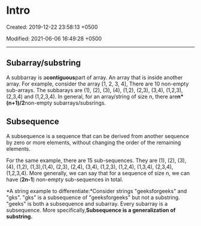 # Intro

Created: 2019-12-22 23:58:13 +0500

Modified: 2021-06-06 16:49:28 +0500

---

## Subarray/substring

A subbarray is a**contiguous**part of array. An array that is inside another array. For example, consider the array [1, 2, 3, 4], There are 10 non-empty sub-arrays. The subbarays are (1), (2), (3), (4), (1,2), (2,3), (3,4), (1,2,3), (2,3,4) and (1,2,3,4). In general, for an array/string of size n, there are**n*(n+1)/2**non-empty subarrays/subsrings.

## Subsequence

A subsequence is a sequence that can be derived from another sequence by zero or more elements, without changing the order of the remaining elements.

For the same example, there are 15 sub-sequences. They are (1), (2), (3), (4), (1,2), (1,3),(1,4), (2,3), (2,4), (3,4), (1,2,3), (1,2,4), (1,3,4), (2,3,4), (1,2,3,4). More generally, we can say that for a sequence of size n, we can have (**2n-1**) non-empty sub-sequences in total.

*A string example to differentiate:*Consider strings "geeksforgeeks" and "gks". "gks" is a subsequence of "geeksforgeeks" but not a substring. "geeks" is both a subsequence and subarray. Every subarray is a subsequence. More specifically,**Subsequence is a generalization of substring.**


